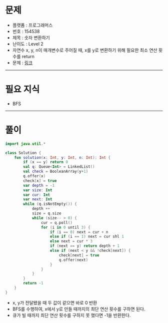 # 문제
- 플랫폼 : 프로그래머스
- 번호 : 154538
- 제목 : 숫자 변환하기
- 난이도 : Level 2
- 자연수 x, y, n이 매개변수로 주어질 때, x를 y로 변환하기 위해 필요한 최소 연산 횟수를 return
- 문제 : <a href="https://school.programmers.co.kr/learn/courses/30/lessons/154538" target="_blank">링크</a>

---

# 필요 지식
- BFS

---

# 풀이
```kotlin
import java.util.*

class Solution {
    fun solution(x: Int, y: Int, n: Int): Int {
        if (x == y) return 0
        val q: Queue<Int> = LinkedList()
        val check = BooleanArray(y+1)
        q.offer(x)
        check[x] = true
        var depth = -1
        var size: Int
        var cur: Int
        var next: Int
        while (q.isNotEmpty()) {
            depth ++
            size = q.size
            while (size-- > 0) {
                cur = q.poll()
                for (i in 0 until 3) {
                    if (i == 0) next = cur + n
                    else if (i == 1) next = cur shl 1
                    else next = cur * 3
                    if (next == y) return depth + 1
                    else if (next < y && !check[next]) {
                        check[next] = true
                        q.offer(next)
                    }
                }
            }
        }
        return -1
    }
}
```
- x, y가 전달됐을 때 두 값이 같으면 바로 0 반환
- BFS를 수행하여, x에서 y로 만들 때까지의 최단 연산 횟수를 구하면 된다.
- 큐가 빌 때까지 최단 연산 횟수를 구하지 못 했다면 -1을 반환한다.
